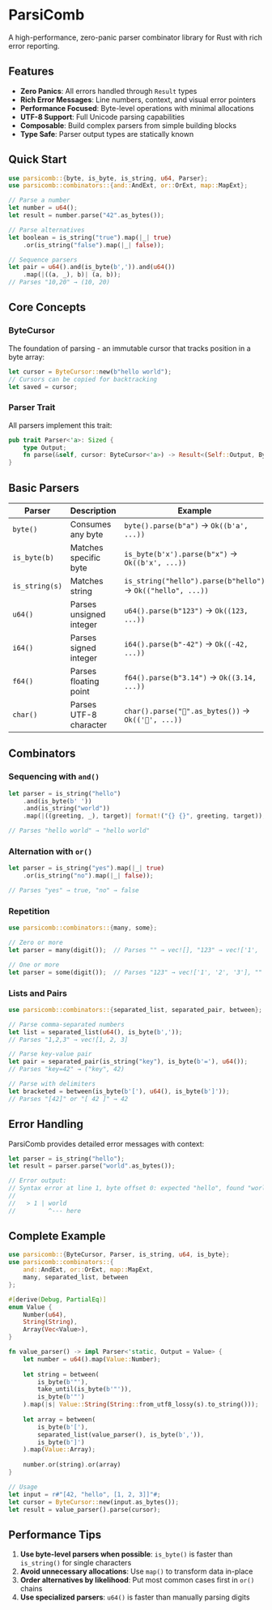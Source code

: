 # ParsiComb

A high-performance, zero-panic parser combinator library for Rust with rich error reporting.

## Features

- **Zero Panics**: All errors handled through `Result` types
- **Rich Error Messages**: Line numbers, context, and visual error pointers
- **Performance Focused**: Byte-level operations with minimal allocations
- **UTF-8 Support**: Full Unicode parsing capabilities
- **Composable**: Build complex parsers from simple building blocks
- **Type Safe**: Parser output types are statically known

## Quick Start

```rust
use parsicomb::{byte, is_byte, is_string, u64, Parser};
use parsicomb::combinators::{and::AndExt, or::OrExt, map::MapExt};

// Parse a number
let number = u64();
let result = number.parse("42".as_bytes());

// Parse alternatives
let boolean = is_string("true").map(|_| true)
    .or(is_string("false").map(|_| false));

// Sequence parsers
let pair = u64().and(is_byte(b',')).and(u64())
    .map(|((a, _), b)| (a, b));
// Parses "10,20" → (10, 20)
```

## Core Concepts

### ByteCursor

The foundation of parsing - an immutable cursor that tracks position in a byte array:

```rust
let cursor = ByteCursor::new(b"hello world");
// Cursors can be copied for backtracking
let saved = cursor;
```

### Parser Trait

All parsers implement this trait:

```rust
pub trait Parser<'a>: Sized {
    type Output;
    fn parse(&self, cursor: ByteCursor<'a>) -> Result<(Self::Output, ByteCursor<'a>), Error>;
}
```

## Basic Parsers

| Parser | Description | Example |
|--------|-------------|---------|
| `byte()` | Consumes any byte | `byte().parse(b"a")` → `Ok((b'a', ...))` |
| `is_byte(b)` | Matches specific byte | `is_byte(b'x').parse(b"x")` → `Ok((b'x', ...))` |
| `is_string(s)` | Matches string | `is_string("hello").parse(b"hello")` → `Ok(("hello", ...))` |
| `u64()` | Parses unsigned integer | `u64().parse(b"123")` → `Ok((123, ...))` |
| `i64()` | Parses signed integer | `i64().parse(b"-42")` → `Ok((-42, ...))` |
| `f64()` | Parses floating point | `f64().parse(b"3.14")` → `Ok((3.14, ...))` |
| `char()` | Parses UTF-8 character | `char().parse("🦀".as_bytes())` → `Ok(('🦀', ...))` |

## Combinators

### Sequencing with `and()`

```rust
let parser = is_string("hello")
    .and(is_byte(b' '))
    .and(is_string("world"))
    .map(|((greeting, _), target)| format!("{} {}", greeting, target));

// Parses "hello world" → "hello world"
```

### Alternation with `or()`

```rust
let parser = is_string("yes").map(|_| true)
    .or(is_string("no").map(|_| false));

// Parses "yes" → true, "no" → false
```

### Repetition

```rust
use parsicomb::combinators::{many, some};

// Zero or more
let parser = many(digit());  // Parses "" → vec![], "123" → vec!['1', '2', '3']

// One or more
let parser = some(digit());  // Parses "123" → vec!['1', '2', '3'], "" → Error
```

### Lists and Pairs

```rust
use parsicomb::combinators::{separated_list, separated_pair, between};

// Parse comma-separated numbers
let list = separated_list(u64(), is_byte(b','));
// Parses "1,2,3" → vec![1, 2, 3]

// Parse key-value pair
let pair = separated_pair(is_string("key"), is_byte(b'='), u64());
// Parses "key=42" → ("key", 42)

// Parse with delimiters
let bracketed = between(is_byte(b'['), u64(), is_byte(b']'));
// Parses "[42]" or "[ 42 ]" → 42
```

## Error Handling

ParsiComb provides detailed error messages with context:

```rust
let parser = is_string("hello");
let result = parser.parse("world".as_bytes());

// Error output:
// Syntax error at line 1, byte offset 0: expected "hello", found "world"
//
//   > 1 | world
//         ^--- here
```

## Complete Example

```rust
use parsicomb::{ByteCursor, Parser, is_string, u64, is_byte};
use parsicomb::combinators::{
    and::AndExt, or::OrExt, map::MapExt, 
    many, separated_list, between
};

#[derive(Debug, PartialEq)]
enum Value {
    Number(u64),
    String(String),
    Array(Vec<Value>),
}

fn value_parser() -> impl Parser<'static, Output = Value> {
    let number = u64().map(Value::Number);
    
    let string = between(
        is_byte(b'"'),
        take_until(is_byte(b'"')),
        is_byte(b'"')
    ).map(|s| Value::String(String::from_utf8_lossy(s).to_string()));
    
    let array = between(
        is_byte(b'['),
        separated_list(value_parser(), is_byte(b',')),
        is_byte(b']')
    ).map(Value::Array);
    
    number.or(string).or(array)
}

// Usage
let input = r#"[42, "hello", [1, 2, 3]]"#;
let cursor = ByteCursor::new(input.as_bytes());
let result = value_parser().parse(cursor);
```

## Performance Tips

1. **Use byte-level parsers when possible**: `is_byte()` is faster than `is_string()` for single characters
2. **Avoid unnecessary allocations**: Use `map()` to transform data in-place
3. **Order alternatives by likelihood**: Put most common cases first in `or()` chains
4. **Use specialized parsers**: `u64()` is faster than manually parsing digits

